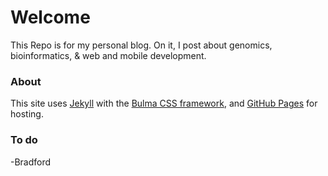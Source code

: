 # Welcome

This Repo is for my personal blog.  On it, I post about genomics, bioinformatics, & web and mobile development.

### About
This site uses [Jekyll](http://jekyllrb.com) with the [Bulma CSS framework](http://bulma.io/), and [GitHub Pages](https://pages.github.com) for hosting.

### To do 


-Bradford
